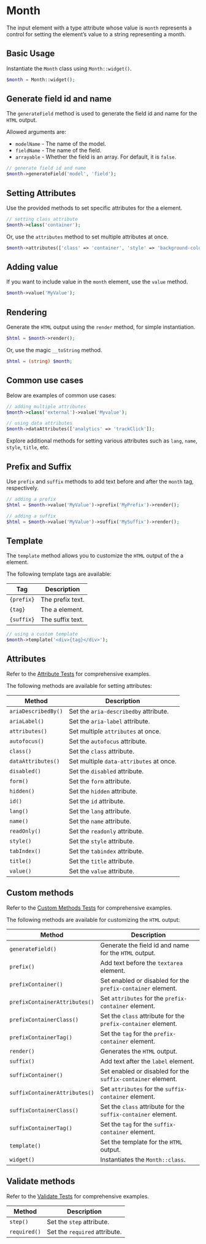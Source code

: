 # Month

The input element with a type attribute whose value is `month` represents a control for setting the element’s value to a
string representing a month.

## Basic Usage

Instantiate the `Month` class using `Month::widget()`.

```php
$month = Month::widget();
```

## Generate field id and name

The `generateField` method is used to generate the field id and name for the `HTML` output.

Allowed arguments are:

- `modelName` - The name of the model.
- `fieldName` - The name of the field.
- `arrayable` - Whether the field is an array. For default, it is `false`.

```php
// generate field id and name
$month->generateField('model', 'field');
```

## Setting Attributes

Use the provided methods to set specific attributes for the a element.

```php
// setting class attribute
$month->class('container');
```

Or, use the `attributes` method to set multiple attributes at once.

```php
$month->attributes(['class' => 'container', 'style' => 'background-color: #eee;']);
```

## Adding value

If you want to include value in the `month` element, use the `value` method.

```php
$month->value('MyValue');
```

## Rendering

Generate the `HTML` output using the `render` method, for simple instantiation. 

```php
$html = $month->render();
```

Or, use the magic `__toString` method.

```php
$html = (string) $month;
```

## Common use cases

Below are examples of common use cases:

```php
// adding multiple attributes
$month->class('external')->value('Myvalue');

// using data attributes
$month->dataAttributes(['analytics' => 'trackClick']);
```

Explore additional methods for setting various attributes such as `lang`, `name`, `style`, `title`, etc.

## Prefix and Suffix

Use `prefix` and `suffix` methods to add text before and after the `month` tag, respectively.

```php
// adding a prefix
$html = $month->value('MyValue')->prefix('MyPrefix')->render();

// adding a suffix
$html = $month->value('MyValue')->suffix('MySuffix')->render();
```

## Template

The `template` method allows you to customize the `HTML` output of the a element.

The following template tags are available:

| Tag        | Description      |
| ---------- | ---------------- |
| `{prefix}` | The prefix text. |
| `{tag}`    | The a element.   |
| `{suffix}` | The suffix text. |

```php
// using a custom template
$month->template('<div>{tag}</div>');
```

## Attributes

Refer to the [Attribute Tests](https://github.com/php-forge/html/blob/main/tests/Input/Month/AttributeTest.php) for
comprehensive examples.

The following methods are available for setting attributes:

| Method             | Description                                                                                     |
| ------------------ | ----------------------------------------------------------------------------------------------- |
| `ariaDescribedBy()`| Set the `aria-describedby` attribute.                                                           |
| `ariaLabel()`      | Set the `aria-label` attribute.                                                                 |
| `attributes()`     | Set multiple `attributes` at once.                                                              |
| `autofocus()`      | Set the `autofocus` attribute.                                                                  |
| `class()`          | Set the `class` attribute.                                                                      |
| `dataAttributes()` | Set multiple `data-attributes` at once.                                                         |
| `disabled()`       | Set the `disabled` attribute.                                                                   |
| `form()`           | Set the `form` attribute.                                                                       |
| `hidden()`         | Set the `hidden` attribute.                                                                     |
| `id()`             | Set the `id` attribute.                                                                         |
| `lang()`           | Set the `lang` attribute.                                                                       |
| `name()`           | Set the `name` attribute.                                                                       |
| `readOnly()`       | Set the `readonly` attribute.                                                                   |
| `style()`          | Set the `style` attribute.                                                                      |
| `tabIndex()`       | Set the `tabindex` attribute.                                                                   |
| `title()`          | Set the `title` attribute.                                                                      |
| `value()`          | Set the `value` attribute.                                                                      |

## Custom methods

Refer to the [Custom Methods Tests](https://github.com/php-forge/html/blob/main/tests/Input/Month/CustomMethodTest.php) 
for comprehensive examples.

The following methods are available for customizing the `HTML` output:

| Method                       | Description                                                                           |
| ---------------------------- | ------------------------------------------------------------------------------------- |
| `generateField()`            | Generate the field id and name for the `HTML` output.                                  |
| `prefix()`                   | Add text before the `textarea` element.                                               |
| `prefixContainer()`          | Set enabled or disabled for the `prefix-container` element.                           |
| `prefixContainerAttributes()`| Set `attributes` for the `prefix-container` element.                                  |                                            
| `prefixContainerClass()`     | Set the `class` attribute for the `prefix-container` element.                         |
| `prefixContainerTag()`       | Set the `tag` for the `prefix-container` element.                                     |
| `render()`                   | Generates the `HTML` output.                                                          |
| `suffix()`                   | Add text after the `label` element.                                                   |
| `suffixContainer()`          | Set enabled or disabled for the `suffix-container` element.                           |
| `suffixContainerAttributes()`| Set `attributes` for the `suffix-container` element.                                  |
| `suffixContainerClass()`     | Set the `class` attribute for the `suffix-container` element.                         |
| `suffixContainerTag()`       | Set the `tag` for the `suffix-container` element.                                     |
| `template()`                 | Set the template for the `HTML` output.                                               |
| `widget()`                   | Instantiates the `Month::class`.                                                      |

## Validate methods

Refer to the [Validate Tests](https://github.com/php-forge/html/blob/main/tests/Input/Month/ValidateTest.php)
for comprehensive examples.

| Method      | Description                                                                                            |
| ----------- | ------------------------------------------------------------------------------------------------------ |
| `step()`    | Set the `step` attribute.                                                                              |
| `required()`| Set the `required` attribute.                                                                          |
